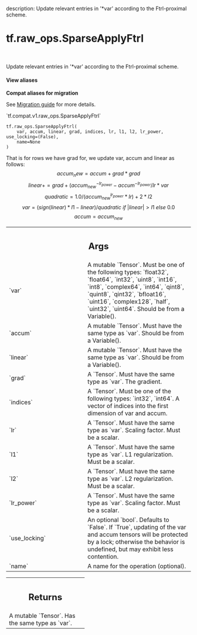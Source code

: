 description: Update relevant entries in '*var' according to the Ftrl-proximal scheme.

<div itemscope itemtype="http://developers.google.com/ReferenceObject">
<meta itemprop="name" content="tf.raw_ops.SparseApplyFtrl" />
<meta itemprop="path" content="Stable" />
</div>

# tf.raw_ops.SparseApplyFtrl

<!-- Insert buttons and diff -->

<table class="tfo-notebook-buttons tfo-api nocontent" align="left">

</table>



Update relevant entries in '*var' according to the Ftrl-proximal scheme.

<section class="expandable">
  <h4 class="showalways">View aliases</h4>
  <p>
<b>Compat aliases for migration</b>
<p>See
<a href="https://www.tensorflow.org/guide/migrate">Migration guide</a> for
more details.</p>
<p>`tf.compat.v1.raw_ops.SparseApplyFtrl`</p>
</p>
</section>

<pre class="devsite-click-to-copy prettyprint lang-py tfo-signature-link">
<code>tf.raw_ops.SparseApplyFtrl(
    var, accum, linear, grad, indices, lr, l1, l2, lr_power, use_locking=(False),
    name=None
)
</code></pre>



<!-- Placeholder for "Used in" -->

That is for rows we have grad for, we update var, accum and linear as follows:
$$accum_new = accum + grad * grad$$
$$linear += grad + (accum_{new}^{-lr_{power}} - accum^{-lr_{power}} / lr * var$$
$$quadratic = 1.0 / (accum_{new}^{lr_{power}} * lr) + 2 * l2$$
$$var = (sign(linear) * l1 - linear) / quadratic\ if\ |linear| > l1\ else\ 0.0$$
$$accum = accum_{new}$$

<!-- Tabular view -->
 <table class="responsive fixed orange">
<colgroup><col width="214px"><col></colgroup>
<tr><th colspan="2"><h2 class="add-link">Args</h2></th></tr>

<tr>
<td>
`var`
</td>
<td>
A mutable `Tensor`. Must be one of the following types: `float32`, `float64`, `int32`, `uint8`, `int16`, `int8`, `complex64`, `int64`, `qint8`, `quint8`, `qint32`, `bfloat16`, `uint16`, `complex128`, `half`, `uint32`, `uint64`.
Should be from a Variable().
</td>
</tr><tr>
<td>
`accum`
</td>
<td>
A mutable `Tensor`. Must have the same type as `var`.
Should be from a Variable().
</td>
</tr><tr>
<td>
`linear`
</td>
<td>
A mutable `Tensor`. Must have the same type as `var`.
Should be from a Variable().
</td>
</tr><tr>
<td>
`grad`
</td>
<td>
A `Tensor`. Must have the same type as `var`. The gradient.
</td>
</tr><tr>
<td>
`indices`
</td>
<td>
A `Tensor`. Must be one of the following types: `int32`, `int64`.
A vector of indices into the first dimension of var and accum.
</td>
</tr><tr>
<td>
`lr`
</td>
<td>
A `Tensor`. Must have the same type as `var`.
Scaling factor. Must be a scalar.
</td>
</tr><tr>
<td>
`l1`
</td>
<td>
A `Tensor`. Must have the same type as `var`.
L1 regularization. Must be a scalar.
</td>
</tr><tr>
<td>
`l2`
</td>
<td>
A `Tensor`. Must have the same type as `var`.
L2 regularization. Must be a scalar.
</td>
</tr><tr>
<td>
`lr_power`
</td>
<td>
A `Tensor`. Must have the same type as `var`.
Scaling factor. Must be a scalar.
</td>
</tr><tr>
<td>
`use_locking`
</td>
<td>
An optional `bool`. Defaults to `False`.
If `True`, updating of the var and accum tensors will be protected
by a lock; otherwise the behavior is undefined, but may exhibit less
contention.
</td>
</tr><tr>
<td>
`name`
</td>
<td>
A name for the operation (optional).
</td>
</tr>
</table>



<!-- Tabular view -->
 <table class="responsive fixed orange">
<colgroup><col width="214px"><col></colgroup>
<tr><th colspan="2"><h2 class="add-link">Returns</h2></th></tr>
<tr class="alt">
<td colspan="2">
A mutable `Tensor`. Has the same type as `var`.
</td>
</tr>

</table>

